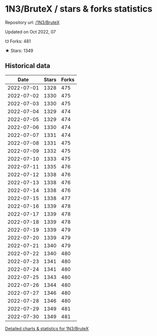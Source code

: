 # 1N3/BruteX / stars & forks statistics

Repository url: [/1N3/BruteX](https://github.com/1N3/BruteX)

Updated on Oct 2022, 07

☋ Forks: 481

★ Stars: 1349

## Historical data
| Date | Stars | Forks |
|------|-------|-------|
| 2022-07-01 | 1328 | 475 | 
| 2022-07-02 | 1330 | 475 | 
| 2022-07-03 | 1330 | 475 | 
| 2022-07-04 | 1329 | 474 | 
| 2022-07-05 | 1329 | 474 | 
| 2022-07-06 | 1330 | 474 | 
| 2022-07-07 | 1331 | 474 | 
| 2022-07-08 | 1331 | 475 | 
| 2022-07-09 | 1332 | 475 | 
| 2022-07-10 | 1333 | 475 | 
| 2022-07-11 | 1335 | 476 | 
| 2022-07-12 | 1338 | 476 | 
| 2022-07-13 | 1338 | 476 | 
| 2022-07-14 | 1338 | 476 | 
| 2022-07-15 | 1338 | 477 | 
| 2022-07-16 | 1339 | 478 | 
| 2022-07-17 | 1339 | 478 | 
| 2022-07-18 | 1339 | 478 | 
| 2022-07-19 | 1339 | 479 | 
| 2022-07-20 | 1339 | 479 | 
| 2022-07-21 | 1340 | 479 | 
| 2022-07-22 | 1340 | 480 | 
| 2022-07-23 | 1341 | 480 | 
| 2022-07-24 | 1341 | 480 | 
| 2022-07-25 | 1343 | 480 | 
| 2022-07-26 | 1344 | 480 | 
| 2022-07-27 | 1346 | 480 | 
| 2022-07-28 | 1346 | 480 | 
| 2022-07-29 | 1349 | 481 | 
| 2022-07-30 | 1349 | 481 | 


[Detailed charts & statistics for 1N3/BruteX](https://reviewgithub.com/rep/1N3/BruteX)
